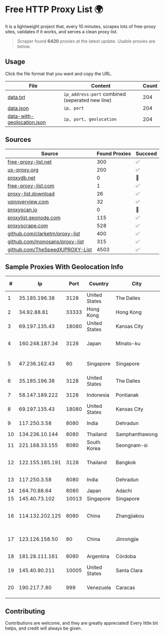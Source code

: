 
# Free HTTP Proxy List 🌍

It is a lightweight project that, every 10 minutes, scrapes lots of free-proxy sites, validates if it works, and serves a clean proxy list.


> Scraper found **6420** proxies at the latest update. Usable proxies are below.

## Usage

Click the file format that you want and copy the URL.


|File|Content|Count|
|----|-------|-----|
|[data.txt](https://raw.githubusercontent.com/themiralay/Proxy-List-World/master/data.txt)|`ip_address:port` combined (seperated new line)|204|
|[data.json](https://raw.githubusercontent.com/themiralay/Proxy-List-World/master/data.json)|`ip, port`|204|
|[data-with-geolocation.json](https://raw.githubusercontent.com/themiralay/Proxy-List-World/master/data-with-geolocation.json)|`ip, port, geolocation`|204|

## Sources

|Source|Found Proxies|Succeed|
|------|-------------|-------|
|[free-proxy-list.net](https://free-proxy-list.net)|300|✅|
|[us-proxy.org](https://www.us-proxy.org)|200|✅|
|[proxydb.net](http://proxydb.net)|0|🚫|
|[free-proxy-list.com](https://free-proxy-list.com/?page=&port=&type%5B%5D=http&type%5B%5D=https&up_time=0&search=Search)|1|✅|
|[proxy-list.download](https://www.proxy-list.download/HTTP)|26|✅|
|[vpnoverview.com](https://vpnoverview.com/privacy/anonymous-browsing/free-proxy-servers)|32|✅|
|[proxyscan.io](https://www.proxyscan.io)|0|🚫|
|[proxylist.geonode.com](https://proxylist.geonode.com/api/proxy-list?limit=300&page=1&sort_by=lastChecked&sort_type=desc&protocols=http,https)|115|✅|
|[proxyscrape.com](https://api.proxyscrape.com/v2/?request=displayproxies&protocol=http&timeout=10000&country=all&ssl=all&anonymity=all)|528|✅|
|[github.com/clarketm/proxy-list](https://raw.githubusercontent.com/clarketm/proxy-list/master/proxy-list-raw.txt)|400|✅|
|[github.com/monosans/proxy-list](https://raw.githubusercontent.com/monosans/proxy-list/main/proxies/http.txt)|315|✅|
|[github.com/TheSpeedX/PROXY-List](https://raw.githubusercontent.com/TheSpeedX/PROXY-List/master/http.txt)|4503|✅|


## Sample Proxies With Geolocation Info

|#|Ip|Port|Country|City|Internet Service Provider|
|-|--|----|-------|----|-------------------------|
|1|35.185.196.38|3128|United States|The Dalles|Google LLC|
|2|34.92.88.81|33333|Hong Kong|Hong Kong|Google LLC|
|3|69.197.135.43|18080|United States|Kansas City|WholeSale Internet|
|4|160.248.187.34|3128|Japan|Minato-ku|NTT PC Communications, Inc.|
|5|47.236.162.43|80|Singapore|Singapore|Alibaba (US) Technology Co., Ltd.|
|6|35.185.196.38|3128|United States|The Dalles|Google LLC|
|7|58.147.189.222|3128|Indonesia|Pontianak|PT Transhybrid Communication|
|8|69.197.135.43|18080|United States|Kansas City|WholeSale Internet|
|9|117.250.3.58|8080|India|Dehradun|Bharat Sanchar Nigam Ltd|
|10|134.236.10.144|8080|Thailand|Samphanthawong|CAT-BB|
|11|221.168.33.155|8080|South Korea|Seongnam-si|Korea Telecom|
|12|122.155.165.191|3128|Thailand|Bangkok|CAT Telecom Public Company Limited|
|13|117.250.3.58|8080|India|Dehradun|Bharat Sanchar Nigam Ltd|
|14|164.70.88.64|8080|Japan|Adachi|InfoSphere|
|15|145.40.73.102|10013|Singapore|Singapore|Packet Host, Inc.|
|16|114.132.202.125|8080|China|Zhangjiakou|CNC Group CHINA169 Hebei Province network|
|17|123.126.158.50|80|China|Jinrongjie|China Unicom Beijing Province Network|
|18|181.28.111.161|8080|Argentina|Córdoba|Telecom Argentina S.A|
|19|145.40.90.211|10005|United States|Santa Clara|Packet Host, Inc.|
|20|190.217.7.80|999|Venezuela|Caracas|Level 3 Communications, Inc.|



## Contributing

Contributions are welcome, and they are greatly appreciated! Every
little bit helps, and credit will always be given.

